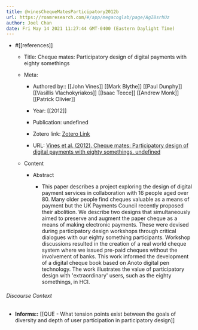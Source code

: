 ```yaml
---
title: @vinesChequeMatesParticipatory2012b
url: https://roamresearch.com/#/app/megacoglab/page/AgI8srhUz
author: Joel Chan
date: Fri May 14 2021 11:27:44 GMT-0400 (Eastern Daylight Time)
---
```


- #[[references]]

    - Title: Cheque mates: Participatory design of digital payments with eighty somethings

    - Meta:

        - Authored by:: [[John Vines]] [[Mark Blythe]] [[Paul Dunphy]] [[Vasillis Vlachokyriakos]] [[Isaac Teece]] [[Andrew Monk]] [[Patrick Olivier]]

        - Year: [[2012]]

        - Publication: undefined

        - Zotero link: [Zotero Link](zotero://select/items/7_CA8MDU8Z)

        - URL: [Vines et al. (2012). Cheque mates: Participatory design of digital payments with eighty somethings. undefined](https://doi.org/10.1145/2207676.2208569)

    - Content

        - Abstract

            - This paper describes a project exploring the design of digital payment services in collaboration with 16 people aged over 80. Many older people find cheques valuable as a means of payment but the UK Payments Council recently proposed their abolition. We describe two designs that simultaneously aimed to preserve and augment the paper cheque as a means of making electronic payments. These were devised during participatory design workshops through critical dialogues with our eighty something participants. Workshop discussions resulted in the creation of a real world cheque system where we issued pre-paid cheques without the involvement of banks. This work informed the development of a digital cheque book based on Anoto digital pen technology. The work illustrates the value of participatory design with 'extraordinary' users, such as the eighty somethings, in HCI.

###### Discourse Context

- **Informs::** [[QUE - What tension points exist between the goals of diversity and depth of user participation in participatory design]]
